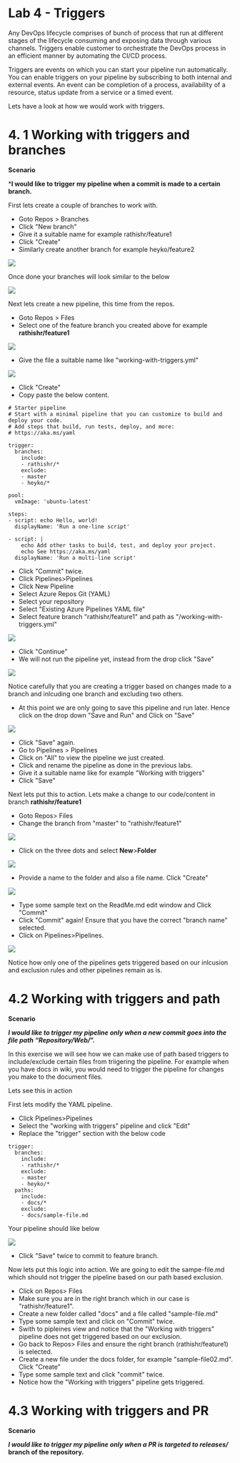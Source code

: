 # Lab 4 - Triggers

Any DevOps lifecycle comprises of bunch of process that run at different stages of the lifecycle consuming and exposing data through various channels. Triggers enable customer to orchestrate the DevOps process in an efficient manner by automating the CI/CD process.

Triggers are events on which you can start your pipeline run automatically. You can enable triggers on your pipeline by subscribing to both internal and external events. An event can be completion of a process, availability of a resource, status update from a service or a timed event.

Lets have a look at how we would work with triggers.

# 4. 1 Working with triggers and branches

**Scenario**

***I would like to trigger my pipeline when a commit is made to a certain branch.**

First lets create a couple of branches to work with.

* Goto Repos > Branches
* Click "New branch"
* Give it a suitable name for example rathishr/feature1
* Click "Create"
* Similarly create another branch for example heyko/feature2

![](img/lab4_create_branches.PNG)

Once done your branches will look similar to the below

![](img/lab4_allbranches_view.PNG)

Next lets create a new pipeline, this time from the repos.

* Goto Repos > Files
* Select one of the feature branch you created above for example **rathishr/feature1**

![](img/lab4_create_new_yml_file.png)

* Give the file a suitable name like "working-with-triggers.yml"

![](img/lab4_new_pipeline_name.png)

* Click "Create"
* Copy paste the below content.

```
# Starter pipeline
# Start with a minimal pipeline that you can customize to build and deploy your code.
# Add steps that build, run tests, deploy, and more:
# https://aka.ms/yaml

trigger:
  branches:
    include:
    - rathishr/*
    exclude:
    - master
    - heyko/*

pool:
  vmImage: 'ubuntu-latest'

steps:
- script: echo Hello, world!
  displayName: 'Run a one-line script'

- script: |
    echo Add other tasks to build, test, and deploy your project.
    echo See https://aka.ms/yaml
  displayName: 'Run a multi-line script'
  ```
  * Click "Commit" twice.
  * Click Pipelines>Pipelines
  * Click New Pipeline
  * Select Azure Repos Git (YAML)
  * Select your repository
  * Select "Existing Azure Pipelines YAML file"
  * Select feature branch "rathishr/feature1" and path as "/working-with-triggers.yml"
  
  ![](img/lab4_select_feature_branch.PNG)
  
  * Click "Continue"
  * We will not run the pipeline yet, instead from the drop click "Save"
  
  ![](img/lab4_save_pipeline01.png)
  
Notice carefully that you are creating a trigger based on  changes made to a branch and inlcuding one branch and excluding two others.

* At this point we are only going to save this pipeline and run later. Hence click on the drop down "Save and Run" and Click on "Save"

![](img/lab4_save_pipeline.png)

* Click "Save" again.
* Go to Pipelines > Pipelines
* Click on "All" to view the pipeline we just created.
* Click and rename the pipeline as done in the previous labs.
* Give it a suitable name like for example "Working with triggers"
* Click "Save"

Next lets put this to action. Lets make a change to our code/content in branch **rathishr/feature1**

* Goto Repos> Files
* Change the branch from "master" to "rathishr/feature1"

![](img/lab4_pick_branch.png)

* Click on the three dots and select **New**>**Folder**

![](img/lab4_create_folder.png)

* Provide a name to the folder and also a file name. Click "Create"

![](img/lab4_create_file_folder01.png)

* Type some sample text on the ReadMe.md edit window and Click "Commit"
* Click "Commit" again! Ensure that you have the correct "branch name" selected.
* Click on Pipelines>Pipelines.

![](img/lab4_running_pipelines.PNG)

Notice how only one of the pipelines gets triggered based on our inlcusion and exclusion rules and other pipelines remain as is.

# 4.2 Working with triggers and path

**Scenario**

***I would like to trigger my pipeline only when a new commit goes into the file path “Repository/Web/*”.**

In this exercise we will see how we can make use of path based triggers to include/exclude certain files from triigering the pipeline. For example when you have docs in wiki, you would need to trigger the pipeline for changes you make to the document files.

Lets see this in action

First lets modify the YAML pipeline.

* Click Pipelines>Pipelines
* Select the "working with triggers" pipeline and click "Edit"
* Replace the "trigger" section with the below code

```
trigger:
  branches:
    include:
    - rathishr/*
    exclude:
    - master
    - heyko/*
  paths:
    include:
    - docs/*
    exclude:
    - docs/sample-file.md
```
Your pipeline should like below

![](img/lab4_2_edit_yaml.PNG)

* Click "Save" twice to commit to feature branch.

Now lets put this logic into action. We are going to edit the sampe-file.md which should not trigger the pipeline based on our path based exclusion.

* Click on Repos> Files
* Make sure you are in the right branch which in our case is "rathishr/feature1".
* Create a new folder called "docs" and a file called "sample-file.md"
* Type some sample text and click on "Commit" twice.
* Swith to pipleines view and notice that the "Working with triggers" pipeline does not get triggered based on our exclusion.
* Go back to Repos> Files and ensure the right branch (rathishr/feature1) is selected.
* Create a new file under the docs folder, for example "sample-file02.md". Click "Create"
* Type some sample text and click "commit" twice.
* Notice how the "Working with triggers" pipeline gets triggered.


# 4.3 Working with triggers and PR

**Scenario**

***I would like to trigger my pipeline only when a PR is targeted to releases/* branch of the repository.**

